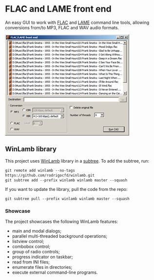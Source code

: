 # FLAC and LAME front end

An easy GUI to work with [FLAC](https://ftp.osuosl.org/pub/xiph/releases/flac/) and [LAME](http://www.rarewares.org/mp3-lame-bundle.php) command line tools, allowing conversions from/to MP3, FLAC and WAV audio formats.

![Screenshot](screenshot-75.png)

## WinLamb library

This project uses [WinLamb](https://github.com/rodrigocfd/winlamb) library in a [subtree](http://bluedesk.blogspot.com.br/2017/06/trying-out-git-subtree.html). To add the subtree, run:

```
git remote add winlamb --no-tags https://github.com/rodrigocfd/winlamb.git
git subtree add --prefix winlamb winlamb master --squash
```

If you want to update the library, pull the code from the repo:

```
git subtree pull --prefix winlamb winlamb master --squash
```

### Showcase

The project showcases the following WinLamb features:

* main and modal dialogs;
* parallel multi-threaded background operations;
* listview control;
* combobox control;
* group of radio controls;
* progress indicator on taskbar;
* read from INI files;
* enumerate files in directories;
* execute external command-line programs.
